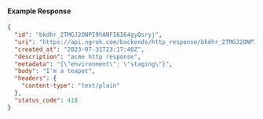 <!-- Code generated for API Clients. DO NOT EDIT. -->
#### Example Response
```json
{
  "id": "bkdhr_2TMGJ2ONPI9hANFI6I64gyQsryj",
  "uri": "https://api.ngrok.com/backends/http_response/bkdhr_2TMGJ2ONPI9hANFI6I64gyQsryj",
  "created_at": "2023-07-31T23:17:40Z",
  "description": "acme http response",
  "metadata": "{\"environment\": \"staging\"}",
  "body": "I'm a teapot",
  "headers": {
    "content-type": "text/plain"
  },
  "status_code": 418
}